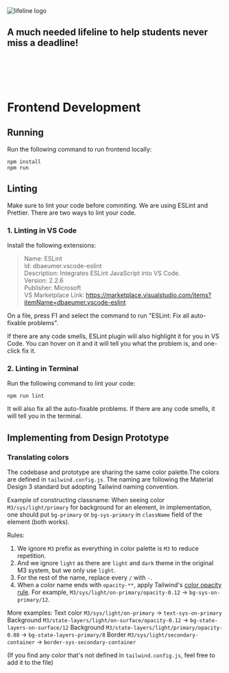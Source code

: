<picture>
  <source media="(prefers-color-scheme: dark)" srcset="https://user-images.githubusercontent.com/70448914/202774114-d8db6cf5-6e94-467b-a0a3-833bfec376be.png">
  <img alt="lifeline logo" src="https://user-images.githubusercontent.com/70448914/202774123-f98c4b27-3452-483c-9750-50766867dcfa.png">
</picture>

## A much needed lifeline to help students never miss a deadline!

<div style="height: 4rem;"></div>

# Frontend Development

## Running
Run the following command to run frontend locally:
```
npm install
npm run
```

## Linting
Make sure to lint your code before commiting. We are using ESLint and Prettier. There are two ways to lint your code.

### 1. Linting in VS Code
Install the following extensions:

> Name: ESLint   
> Id: dbaeumer.vscode-eslint     
> Description: Integrates ESLint JavaScript into VS Code.     
> Version: 2.2.6    
> Publisher: Microsoft      
> VS Marketplace Link: https://marketplace.visualstudio.com/items?itemName=dbaeumer.vscode-eslint

On a file, press F1 and select the command to run "ESLint: Fix all auto-fixable problems".

If there are any code smells, ESLint plugin will also highlight it for you in VS Code. You can hover on it and it will tell you what the problem is, and one-click fix it.

### 2. Linting in Terminal
Run the following command to lint your code:
```
npm run lint
```

It will also fix all the auto-fixable problems. If there are any code smells, it will tell you in the terminal.

## Implementing from Design Prototype

### Translating colors

The codebase and prototype are sharing the same color palette.The colors are defined in `tailwind.config.js`.
The naming are following the Material Design 3 standard but adopting Tailwind naming convention.

Example of constructing classname: When seeing color `M3/sys/light/primary` for background for an element, in implementation, one should put `bg-primary` or `bg-sys-primary` in `className` field of the element (both works). 

Rules:
1. We ignore `M3` prefix as everything in color palette is `M3` to reduce repetition. 
2. And we ignore `light` as there are `light` and `dark` theme in the original M3 system, but we only use `light`.
3. For the rest of the name, replace every `/` with `-`.
4. When a color name ends with `opacity-**`, apply Tailwind's [color opacity rule](https://tailwindcss.com/docs/text-color#changing-the-opacity). For example, `M3/sys/light/on-primary/opacity-0.12` -> `bg-sys-on-primary/12`.

More examples:
Text color `M3/sys/light/on-primary` -> `text-sys-on-primary`
Background `M3/state-layers/light/on-surface/opacity-0.12` -> `bg-state-layers-on-surface/12`
Background `M3/state-layers/light/primary/opacity-0.08` -> `bg-state-layers-primary/8`
Border `M3/sys/light/secondary-container` -> `border-sys-secondary-container`

(If you find any color that's not defined in `tailwind.config.js`, feel free to add it to the file)
